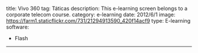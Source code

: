 title: Vivo 360
tag: Táticas
description: This e-learning screen belongs to a corporate telecom course.
category: e-learning
date: 2012/6/1
image: https://farm1.staticflickr.com/731/21294913590_420f14acf9
type: E-learning
software:
- Flash
---
